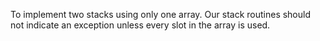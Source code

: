 To implement two stacks using only one array. Our stack routines
should not indicate an exception unless every slot in the array is used.